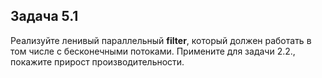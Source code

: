 ## Задача 5.1

Реализуйте ленивый параллельный **filter**, который должен работать в том числе с бесконечными
потоками. Примените для задачи 2.2., покажите прирост производительности.

